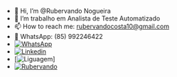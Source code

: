 - 👋 Hi, I’m @Rubervando Nogueira
- 🌱 I’m trabalho em Analista de Teste Automatizado
- 📫 How to reach me: rubervandocosta10@gmail.com
- 📲 WhatsApp: (85) 992246422
- [![WhatsApp](https://img.shields.io/badge/WhatsApp-25D366?style=for-the-badge&logo=whatsapp&logoColor=white)]()
- [![Linkedin](https://img.shields.io/badge/LinkedIn-0077B5?style=for-the-badge&logo=linkedin&logoColor=white)](https://www.linkedin.com/in/rubervando-costa-nogueira-4b6bb5271/)
- [![Liguagem](https://img.shields.io/badge/WhatsApp-25D366?style=for-the-badge&logo=whatsapp&logoColor=white)]
- [![Rubervando](https://github-readme-stats.vercel.app/api?username=iuricode&theme=default&show_icons=true)](https://github.com/Rubervando/github-readme-stats)

<!---
Rubervando/Rubervando is a ✨ special ✨ repository because its `README.md` (this file) appears on your GitHub profile.
You can click the Preview link to take a look at your changes.
--->
